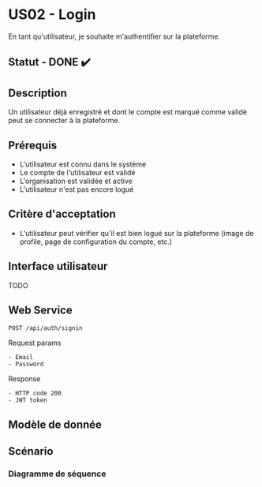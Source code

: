 # US02 - Login

En tant qu'utilisateur, je souhaite m'authentifier sur la plateforme.

## Statut - DONE ✔️

## Description

Un utilisateur déjà enregistré et dont le compte est marqué comme validé peut se connecter à la plateforme.

## Prérequis

- L'utilisateur est connu dans le système
- Le compte de l'utilisateur est validé
- L'organisation est validée et active
- L'utilisateur n'est pas encore logué

## Critère d'acceptation

- L'utilisateur peut vérifier qu'il est bien logué sur la plateforme (image de profile, page de configuration du compte, etc.)

## Interface utilisateur

TODO

## Web Service

`POST /api/auth/signin`

Request params
```
- Email
- Password
```

Response
```
- HTTP code 200
- JWT token
```

## Modèle de donnée

## Scénario

### Diagramme de séquence